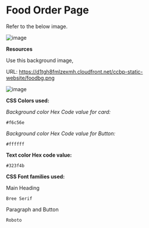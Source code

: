 # Food Order Page

Refer to the below image.

![image](https://user-images.githubusercontent.com/90957976/136010362-f7839372-baa9-47e2-a9b2-92f6b8662782.png)

**Resources**

Use this background image,

URL: https://d1tgh8fmlzexmh.cloudfront.net/ccbp-static-website/foodbg.png

![image](https://user-images.githubusercontent.com/90957976/136010497-91d99a0d-bfa1-4b5d-8228-0ee979371e9f.png)


**CSS Colors used:**

_Background color Hex Code value for card:_

    #f6c56e

_Background color Hex Code value for Button:_

    #ffffff

**Text color Hex code value:**

    #323f4b


**CSS Font families used:**

Main Heading

    Bree Serif

Paragraph and Button

    Roboto
